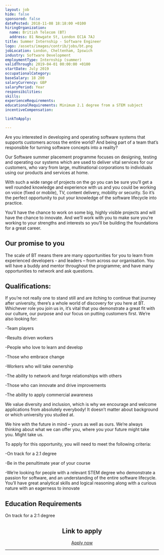 ```yaml
---
layout: job
hide: false
sponsored: false
datePosted: 2018-11-08 18:18:00 +0100
hiringOrganization:
  name: British Telecom (BT)
  address: 81 Newgate St, London EC1A 7AJ
title: Summer Internship - Software Engineer
logo: /assets/images/contrib/jobs/bt.png
jobLocation: London, Cheltenham, Ipswich
industry: Software Development
employmentType: Internship (summer)
validThrough: 2019-04-01 00:00:00 +0100
startDate: July 2019
occupationalCategory:
baseSalary: 18 200
salaryCurrency: GBP
salaryPeriod: Year
responsibilities:
skills:
experienceRequirements:
educationalRequirements: Minimum 2.1 degree from a STEM subject
incentiveCompensation:

linkToApply:

---
```


Are you interested in developing and operating software systems that supports customers across the entire world? And being part of a team that’s responsible for turning software concepts into a reality?

Our Software summer placement programme focuses on designing, testing and operating our systems which are used to deliver vital services for our customers, who vary from large, multinational corporations to individuals using our products and services at home.

With such a wide range of projects on the go you can be sure you’ll get a well rounded knowledge and experience with us and you could be working on voice (fixed or mobile), TV, content delivery, mobility or security. So it’s the perfect opportunity to put your knowledge of the software lifecycle into practice.

You’ll have the chance to work on some big, highly visible projects and will have the chance to innovate. And we’ll work with you to make sure you’re working to your strengths and interests so you’ll be building the foundations for a great career.

## Our promise to you

The scale of BT means there are many opportunities for you to learn from experienced developers - and leaders – from across our organisation. You will have a buddy and mentor throughout the programme; and have many opportunities to network and ask questions.

## Qualifications:

If you’re not really one to stand still and are itching to continue that journey after university, there’s a whole world of discovery for you here at BT. Whichever role you join us in, it’s vital that you demonstrate a great fit with our culture, our purpose and our focus on putting customers first. We’re also looking for:

-Team players

-Results driven workers

-People who love to learn and develop

-Those who embrace change

-Workers who will take ownership

-The ability to network and forge relationships with others

-Those who can innovate and drive improvements

-The ability to apply commercial awareness

We value diversity and inclusion, which is why we encourage and welcome applications from absolutely everybody! It doesn’t matter about background or which university you studied at.

We hire with the future in mind – yours as well as ours. We’re always thinking about what we can offer you, where you your future might take you. Might take us.

To apply for this opportunity, you will need to meet the following criteria:

-On track for a 2.1 degree

-Be in the penultimate year of your course

-We’re looking for people with a relevant STEM degree who demonstrate a passion for software, and an understanding of the entire software lifecycle. You’ll have great analytical skills and logical reasoning along with a curious nature with an eagerness to innovate

## Education Requirements
On track for a 2:1 degree

<div class="to-apply" style="text-align: center">
  <h2>Link to apply</h2>
  <a class="btn btn--dark" style="margin: 20px" href="https://www.btplc.com/Careercentre/earlycareers/graduates/findajob/index.htm?search=software">
      Apply now
  </a>
</div>

---
